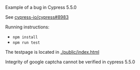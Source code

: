 Example of a bug in Cypress 5.5.0

See [cypress-io/cypress#8983](https://github.com/cypress-io/cypress/issues/8983)

Running instructions:

* `npm install`
* `npm run test`

The testpage is located in [./public/index.html](./public/index.html)

Integrity of google captcha cannot be verified in cypress 5.5.0

